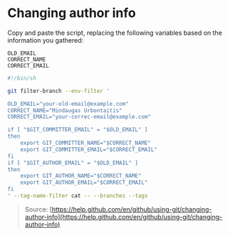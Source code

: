 
# Changing author info

Copy and paste the script, replacing the following variables based on the information you gathered:

    OLD_EMAIL
    CORRECT_NAME
    CORRECT_EMAIL

```bash
#!/bin/sh

git filter-branch --env-filter '

OLD_EMAIL="your-old-email@example.com"
CORRECT_NAME="Mindaugas Urbontaitis"
CORRECT_EMAIL="your-correc-email@example.com"

if [ "$GIT_COMMITTER_EMAIL" = "$OLD_EMAIL" ]
then
    export GIT_COMMITTER_NAME="$CORRECT_NAME"
    export GIT_COMMITTER_EMAIL="$CORRECT_EMAIL"
fi
if [ "$GIT_AUTHOR_EMAIL" = "$OLD_EMAIL" ]
then
    export GIT_AUTHOR_NAME="$CORRECT_NAME"
    export GIT_AUTHOR_EMAIL="$CORRECT_EMAIL"
fi
' --tag-name-filter cat -- --branches --tags

```

> Source:
> [https://help.github.com/en/github/using-git/changing-author-info](https://help.github.com/en/github/using-git/changing-author-info)